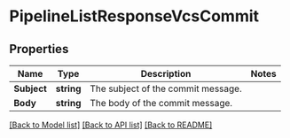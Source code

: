 # PipelineListResponseVcsCommit

## Properties

Name | Type | Description | Notes
------------ | ------------- | ------------- | -------------
**Subject** | **string** | The subject of the commit message. | 
**Body** | **string** | The body of the commit message. | 

[[Back to Model list]](../README.md#documentation-for-models) [[Back to API list]](../README.md#documentation-for-api-endpoints) [[Back to README]](../README.md)


